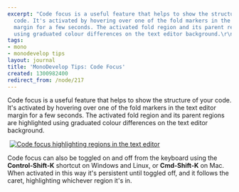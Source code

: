 ```yaml
---
excerpt: "Code focus is a useful feature that helps to show the structure of your
  code. It's activated by hovering over one of the fold markers in the text editor
  margin for a few seconds. The activated fold region and its parent regions are highlighted
  using graduated colour differences on the text editor background.\r\n\r"
tags:
- mono
- monodevelop tips
layout: journal
title: 'MonoDevelop Tips: Code Focus'
created: 1300982400
redirect_from: /node/217
---
```

Code focus is a useful feature that helps to show the structure of your code. It's activated by hovering over one of the fold markers in the text editor margin for a few seconds. The activated fold region and its parent regions are highlighted using graduated colour differences on the text editor background.

<a href="http://mjhutchinson.com/files/images/md-tips/code-focus.png" rel="lightbox[md_tips_code_focus]" title="Code focus highlighting regions in the text editor"><img src="http://mjhutchinson.com/files/images/md-tips/t/code-focus.png" alt="Code focus highlighting regions in the text editor" style="max-width:98%; display:block;margin-left:auto;margin-right:auto;" /></a>

Code focus can also be toggled on and off from the keyboard using the <strong>Control-Shift-K</strong> shortcut on Windows and Linux, or <strong>Cmd-Shift-K</strong> on Mac. When activated in this way it's persistent until toggled off, and it follows the caret, highlighting whichever region it's in. 
